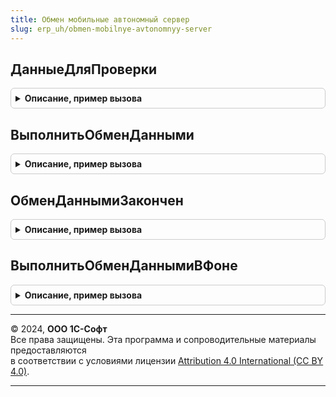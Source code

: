 ```yaml
---
title: Обмен мобильные автономный сервер
slug: erp_uh/obmen-mobilnye-avtonomnyy-server
---
```



## ДанныеДляПроверки
<details style="margin: 1em 0; padding: 0.5em; border: 1px solid #ccc; border-radius: 6px;">

<summary style="font-weight: bold; cursor: pointer;">Описание, пример вызова</summary>

```bsl

// Сервисная функция для начальной инициализации БД, проверяет что синхронизация данных ранее не проводилась
// Возвращаемое значение:
//	Структура - коллекция, которая содержит следующие свойства:
//		* КодУзлаОбмена - Строка - код узла .
//
Функция ДанныеДляПроверки() Экспорт
```

Пример вызова
```bsl
Результат = ОбменМобильныеАвтономныйСервер.ДанныеДляПроверки() 
```
</details>

## ВыполнитьОбменДанными
<details style="margin: 1em 0; padding: 0.5em; border: 1px solid #ccc; border-radius: 6px;">

<summary style="font-weight: bold; cursor: pointer;">Описание, пример вызова</summary>

```bsl

// Процедура выполняет синхронизацию данных с основной базой. через опубликованный ею веб-сервис
Процедура ВыполнитьОбменДанными() Экспорт
```

Пример вызова
```bsl
ОбменМобильныеАвтономныйСервер.ВыполнитьОбменДанными() 
```
</details>

## ОбменДаннымиЗакончен
<details style="margin: 1em 0; padding: 0.5em; border: 1px solid #ccc; border-radius: 6px;">

<summary style="font-weight: bold; cursor: pointer;">Описание, пример вызова</summary>

```bsl

// Функция проверки завершенности фонового задания
// Функция анализирует состояние фонового задания и информацию
// о возникших ошибках
//
// Параметры:
//  Идентификатор - УникальныйИдентификатор - идентификатор фонового задания
//  ТекстОшибки - Строка - параметр для возврата информации об ошибках
//
// Возвращаемое значение:
//  Булево - Истина, если задание завершено
//
Функция ОбменДаннымиЗакончен(Идентификатор, ТекстОшибки) Экспорт
```

Пример вызова
```bsl
Результат = ОбменМобильныеАвтономныйСервер.ОбменДаннымиЗакончен(Идентификатор, ТекстОшибки) 
```
</details>

## ВыполнитьОбменДаннымиВФоне
<details style="margin: 1em 0; padding: 0.5em; border: 1px solid #ccc; border-radius: 6px;">

<summary style="font-weight: bold; cursor: pointer;">Описание, пример вызова</summary>

```bsl

// Функция запускает фоновое задание для синхронизации данных
// Возвращаемое значение:
//  УникальныйИдентификатор
//
Функция ВыполнитьОбменДаннымиВФоне() Экспорт
```

Пример вызова
```bsl
Результат = ОбменМобильныеАвтономныйСервер.ВыполнитьОбменДаннымиВФоне() 
```
</details>

---

© 2024, **ООО 1С-Софт**  
Все права защищены. Эта программа и сопроводительные материалы предоставляются  
в соответствии с условиями лицензии [Attribution 4.0 International (CC BY 4.0)](https://creativecommons.org/licenses/by/4.0/legalcode).

---
